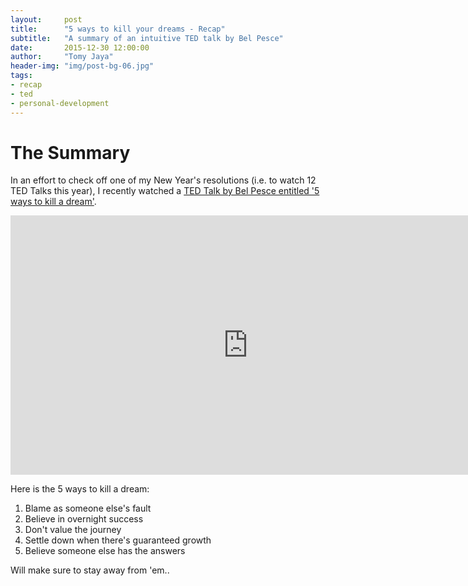 ```yaml
---
layout:     post
title:      "5 ways to kill your dreams - Recap"
subtitle:   "A summary of an intuitive TED talk by Bel Pesce"
date:       2015-12-30 12:00:00
author:     "Tomy Jaya"
header-img: "img/post-bg-06.jpg"
tags:
- recap
- ted
- personal-development
---
```


# The Summary

In an effort to check off one of my New Year's resolutions (i.e. to watch 12 TED Talks this year), I recently watched a [TED Talk by Bel Pesce entitled '5 ways to kill a dream'](https://www.youtube.com/watch?v=sR6P5Qdvlnk). 

<iframe width="760" height="415" src="https://www.youtube.com/embed/sR6P5Qdvlnk" frameborder="0" allowfullscreen></iframe>

Here is the 5 ways to kill a dream: 

1. Blame as someone else's fault
2. Believe in overnight success
3. Don't value the journey
4. Settle down when there's guaranteed growth
5. Believe someone else has the answers

Will make sure to stay away from 'em..